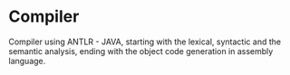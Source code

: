 # Compiler
Compiler using ANTLR - JAVA, starting with the lexical, syntactic and the semantic analysis, ending with the object code generation in assembly language.
